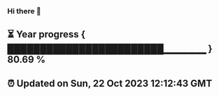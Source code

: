 ### Hi there 👋
⏳ Year progress { ████████████████████████▁▁▁▁▁▁ } 80.69 %
---
⏰ Updated on Sun, 22 Oct 2023 12:12:43 GMT
---
